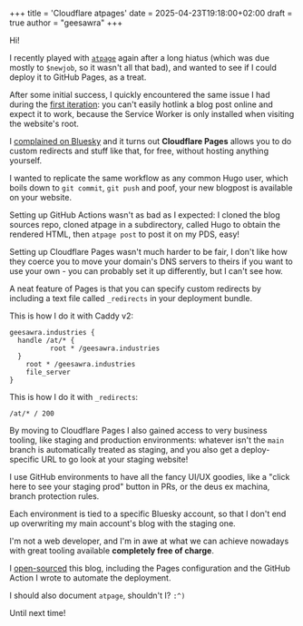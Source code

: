 +++
title = 'Cloudflare atpages'
date = 2025-04-23T19:18:00+02:00
draft = true
author = "geesawra"
+++

Hi!

I recently played with [`atpage`](https://github.com/geesawra/atpage) again after a long hiatus (which was due mostly to `$newjob`, so it wasn't all that bad), and wanted to see if I could deploy it to GitHub Pages, as a treat.

After some initial success, I quickly encountered the same issue I had during the [first iteration](/posts/pds-website.html): you can't easily hotlink a blog post online and expect it to work, because the Service Worker is only installed when visiting the website's root.

I [complained on Bluesky](https://bsky.app/profile/geesawra.industries/post/3lng6cbuqss2z) and it turns out **Cloudflare Pages** allows you to do custom redirects and stuff like that, for free, without hosting anything yourself.

I wanted to replicate the same workflow as any common Hugo user, which boils down to `git commit`, `git push` and poof, your new blogpost is available on your website.

Setting up GitHub Actions wasn't as bad as I expected: I cloned the blog sources repo, cloned atpage in a subdirectory, called Hugo to obtain the rendered HTML, then `atpage post` to post it on my PDS, easy!

Setting up Cloudflare Pages wasn't much harder to be fair, I don't like how they coerce you to move your domain's DNS servers to theirs if you want to use your own - you can probably set it up differently, but I can't see how.

A neat feature of Pages is that you can specify custom redirects by including a text file called `_redirects` in your deployment bundle.

This is how I do it with Caddy v2:

```
geesawra.industries {
  handle /at/* {
          root * /geesawra.industries
  }
	root * /geesawra.industries
	file_server
}
```

This is how I do it with `_redirects`:

```
/at/* / 200
```

By moving to Cloudflare Pages I also gained access to very business tooling, like staging and production environments: whatever isn't the `main` branch is automatically treated as staging, and you also get a deploy-specific URL to go look at your staging website!

I use GitHub environments to have all the fancy UI/UX goodies, like a "click here to see your staging prod" button in PRs, or the deus ex machina, branch protection rules.

Each environment is tied to a specific Bluesky account, so that I don't end up overwriting my main account's blog with the staging one.

I'm not a web developer, and I'm in awe at what we can achieve nowadays with great tooling available **completely free of charge**.

I [open-sourced](https://github.com/geesawra/geesawra.industries) this blog, including the Pages configuration and the GitHub Action I wrote to automate the deployment.

I should also document `atpage`, shouldn't I? `:^)`

Until next time!
